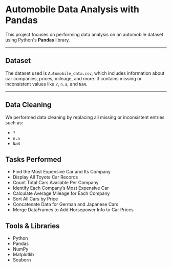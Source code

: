 # Automobile Data Analysis with Pandas

This project focuses on performing data analysis on an automobile dataset using Python's **Pandas** library.

---

## Dataset

The dataset used is `Automobile_data.csv`, which includes information about car companies, prices, mileage, and more. It contains missing or inconsistent values like `?`, `n.a`, and `NaN`.

---

## Data Cleaning

We performed data cleaning by replacing all missing or inconsistent entries such as:

- `?`
- `n.a`
- `NaN`

## Tasks Performed
- Find the Most Expensive Car and Its Company
- Display All Toyota Car Records
- Count Total Cars Available Per Company
- Identify Each Company’s Most Expensive Car
- Calculate Average Mileage for Each Company
- Sort All Cars by Price
- Concatenate Data for German and Japanese Cars
- Merge DataFrames to Add Horsepower Info to Car Prices

## Tools & Libraries
- Python
- Pandas
- NumPy
- Matplotlib
- Seaborn
